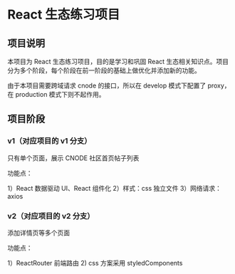 # React 生态练习项目

## 项目说明

本项目为 React 生态练习项目，目的是学习和巩固 React 生态相关知识点。项目分为多个阶段，每个阶段在前一阶段的基础上做优化并添加新的功能。

由于本项目需要跨域请求 cnode 的接口，所以在 develop 模式下配置了 proxy，在 production 模式下则不起作用。

## 项目阶段

### v1（对应项目的 v1 分支）

只有单个页面，展示 CNODE 社区首页帖子列表

功能点：

1）React 数据驱动 UI、React 组件化
2）样式：css 独立文件
3）网络请求：axios

### v2（对应项目的 v2 分支）

添加详情页等多个页面

功能点：

1）ReactRouter 前端路由
2) css 方案采用 styledComponents